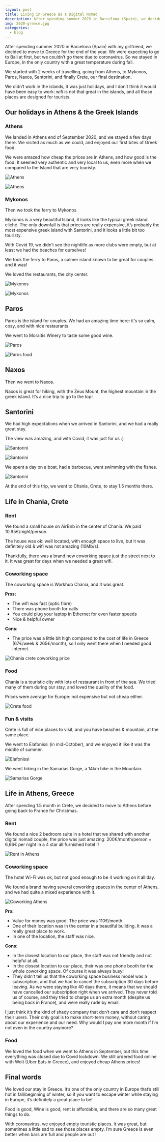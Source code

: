 ```yaml
---
layout: post
title: Living in Greece as a Digital Nomad
description: After spending summer 2020 in Barcelona (Spain), we decided to move to Greece for the end of the year.
img: 2020-greece.jpg
categories:
  - blog
---
```


After spending summer 2020 in Barcelona (Spain) with my girlfriend, we decided to move to Greece for the end of the year. We were expecting to go to Bali at first, but we couldn’t go there due to coronavirus. So we stayed in Europe, in the only country with a great temperature during fall.

We started with 2 weeks of travelling, going from Athens, to Mykonos, Paros, Naxos, Santorini, and finally Crete, our final destination.

We didn’t work in the islands, it was just holidays, and I don’t think it would have been easy to work: wifi is not that great in the islands, and all those places are designed for tourists.

## Our holidays in Athens & the Greek Islands

### Athens

We landed in Athens end of September 2020, and we stayed a few days there. We visited as much as we could, and enjoyed our first bites of Greek food.

We were amazed how cheap the prices are in Athens, and how good is the food. It seemed very authentic and very local to us, even more when we compared to the Island that are very touristy.

![Athens](/assets/img/2020-greece/IMG_7169.jpeg)

![Athens](/assets/img/2020-greece/IMG_7143.jpeg)

### Mykonos

Then we took the ferry to Mykonos.

Mykonos is a very beautiful Island, it looks like the typical greek island cliché. The only downfall is that prices are really expensive, it’s probably the most expensive greek island with Santorini, and it looks a little bit too touristy.

With Covid 19, we didn’t see the nightlife as more clubs were empty, but at least we had the beaches for ourselves!

We took the ferry to Paros, a calmer island known to be great for couples: and it was!

We loved the restaurants, the city center.

![Mykonos](/assets/img/2020-greece/IMG_7298.jpeg)

![Mykonos](/assets/img/2020-greece/IMG_7206.jpeg)

## Paros

Paros is the island for couples. We had an amazing time here: it's so calm, cosy, and with nice restaurants.

We went to Moraitis Winery to taste some good wine.

![Paros](/assets/img/2020-greece/IMG_7612.jpeg)

![Paros food](/assets/img/2020-greece/IMG_3347.jpeg)

## Naxos

Then we went to Naxos.

Naxos is great for hiking, with the Zeus Mount, the highest mountain in the greek island. It’s a nice trip to go to the top!

## Santorini

We had high expectations when we arrived in Santorini, and we had a really great stay.

The view was amazing, and with Covid, it was just for us :)

![Santorini](/assets/img/2020-greece/IMG_1010.jpeg)

![Santorini](/assets/img/2020-greece/IMG_7714.jpeg)

We spent a day on a boat, had a barbecue, went swimming with the fishes.

![Santorini](/assets/img/2020-greece/IMG_7944.jpeg)

At the end of this trip, we went to Chania, Crete, to stay 1.5 months there.

## Life in Chania, Crete

### Rent

We found a small house on AirBnb in the center of Chania. We paid 10.95€/night/person.

The house was ok: well located, with enough space to live, but it was definitely old & wifi was not amazing (10Mb/s).

Thankfully, there was a brand new coworking space just the street next to it. It was great for days when we needed a great wifi.

### Coworking space

The coworking space is Workhub Chania, and it was great.

**Pros:**

- The wifi was fast (optic fibre)
- There was phone booth for calls
- You could plug your laptop in Ethernet for even faster speeds
- Nice & helpful owner

**Cons:**

- The price was a little bit high compared to the cost of life in Greece (67€/week & 265€/month), so I only went there when I needed good internet.

![Chania crete coworking price](/assets/img/2020-greece/IMG_3774.jpeg)

### Food

Chania is a touristic city with lots of restaurant in front of the sea. We tried many of them during our stay, and loved the quality of the food.

Prices were average for Europe: not expensive but not cheap either.

![Crete food](/assets/img/2020-greece/IMG_4024.jpeg)

### Fun & visits

Crete is full of nice places to visit, and you have beaches & mountain, at the same place.

We went to Elafonissi (in mid-October), and we enjoyed it like it was the middle of summer.

![Elafonissi](/assets/img/2020-greece/IMG_3859.jpeg)

We went hiking in the Samarias Gorge, a 14km hike in the Mountain.

![Samarias Gorge](/assets/img/2020-greece/IMG_3904.jpeg)

## Life in Athens, Greece

After spending 1.5 month in Crete, we decided to move to Athens before going back to France for Christmas.

### Rent

We found a nice 2 bedroom suite in a hotel that we shared with another digital nomad couple, the price was just amazing: 200€/month/person = 6,66€ per night in a 4 star all furnished hotel !!

![Rent in Athens](/assets/img/2020-greece/IMG_5356.jpeg)

### Coworking space

The hotel Wi-Fi was ok, but not good enough to be 4 working on it all day.

We found a brand having several coworking spaces in the center of Athens, and we had quite a mixed experience with it.

![Coworking Athens](/assets/img/2020-greece/IMG_5342.jpeg)

**Pro:**

- Value for money was good. The price was 110€/month.
- One of their location was in the center in a beautiful building. It was a really great place to work.
- In one of the location, the staff was nice.

**Cons:**

- In the closest location to our place, the staff was not friendly and not helpful at all.
- In the closest location to our place, their was one phone booth for the whole coworking space. Of course it was always busy!
- They didn’t tell us that the coworking space business model was a subscription, and that we had to cancel the subscription 30 days before leaving. As we were staying like 40 days there, it means that we should have cancelled our subscription right when we arrived. They never told us of course, and they tried to charge us an extra month (despite us being back in France), and were really rude by email.

I just think it’s the kind of shady company that don’t care and don’t respect their users. Their only goal is to make short-term money, without caring about our experience and our need. Why would I pay one more month if I’m not even in the country anymore?

### Food

We loved the food when we went to Athens in September, but this time everything was closed due to Covid lockdown. We still ordered food online with Wolt (Uber Eats in Greece), and enjoyed cheap Athens prices!

## Final words

We loved our stay in Greece. It’s one of the only country in Europe that’s still hot in fall/beginning of winter, so if you want to escape winter while staying in Europe, it’s definitely a great place to be!

Food is good, Wine is good, rent is affordable, and there are so many great things to do.

With coronavirus, we enjoyed empty touristic places. It was great, but sometimes a little sad to see those places empty. I’m sure Greece is even better when bars are full and people are out !
